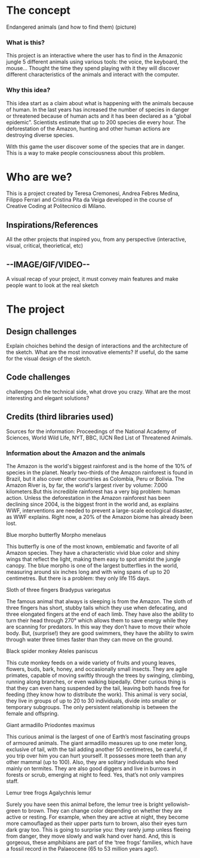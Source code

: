 # The concept
Endangered animals (and how to find them) (picture)
### What is this?
This project is an interactive where the user has to find in the Amazonic jungle 5 different animals using various tools: the voice, the keyboard, the mouse... Thought the time they spend playing with it they will discover different characteristics of the animals and interact with the computer.
### Why this idea?
This idea start as a claim about what is happening with the animals because of human. In the last years has increased the number of species in danger or threatened because of human acts and it has been declared as a “global epidemic”. Scientists estimate that up to 200 species die every hour. The deforestation of the Amazon, hunting and other human actions are destroying diverse species. 

With this game the user discover some of the species that are in danger. This is a way to make people consciousness about this problem.
# Who are we?
This is a project created by Teresa Cremonesi, Andrea Febres Medina, Filippo Ferrari and Cristina Pita da Veiga developed in the course of Creative Coding at Politecnico di Milano.
## Inspirations/References
All the other projects that inspired you, from any perspective (interactive, visual, critical, theorietical, etc)

## --IMAGE/GIF/VIDEO--
A visual recap of your project, it must convey main features and make people want to look at the real sketch

# The project

## Design challenges
Explain choiches behind the design of interactions and the architecture of the sketch. What are the most innovative elements?
If useful, do the same for the visual design of the sketch.

## Code challenges 
challenges On the technical side, what drove you crazy. What are the most interesting and elegant solutions?

## Credits (third libraries used)

Sources for the information: Proceedings of the National Academy of Sciences, World Wild Life, NYT, BBC, IUCN Red List of Threatened Animals.

### Information about the Amazon and the animals

The Amazon is the world's biggest rainforest and is the home of the 10% of species in the planet. Nearly two-thirds of the Amazon rainforest is found in Brazil, but it also cover other countries as Colombia, Peru or Bolivia. The Amazon River is, by far, the world's largest river by volume: 7.000 kilometers.But this incredible rainforest has a very big problem: human action. Unless the deforestation in the Amazon rainforest has been declining since 2004, is the biggest front in the world and, as explains WWF, interventions are needed to prevent a large-scale ecological disaster, as WWF explains. Right now, a 20% of the Amazon biome has already been lost.

Blue morpho butterfly  Morpho menelaus
 
This butterfly is one of the most known, emblematic and favorite of all Amazon species. They have a characteristic vivid blue color and shiny wings that reflect the light, making them easy to spot amidst the jungle canopy. The blue morpho is one of the largest butterflies in the world, measuring around six inches long and with wing spans of up to 20 centimetres. But there is a problem: they only life 115 days.

Sloth of three fingers Bradypus variegatus

The famous animal that always is sleeping is from the Amazon. The sloth of three fingers has short, stubby tails which they use when defecating, and three elongated fingers at the end of each limb. They have also the ability to turn their head through 270° which allows them to save energy while they are scanning for predators. In this way they don’t have to move their whole body. But, (surprise!) they are good swimmers, they have the ability to swim through water three times faster than they can move on the ground.
 
Black spider monkey Ateles paniscus
 
This cute monkey feeds on a wide variety of fruits and young leaves, flowers, buds, bark, honey, and occasionally small insects. They are agile primates, capable of moving swiftly through the trees by swinging, climbing, running along branches, or even walking bipedally. Other curious thing is that they can even hang suspended by the tail, leaving both hands free for feeding (they know how to distribute the work). This animal is very social, they live in groups of up to 20 to 30 individuals, divide into smaller or temporary subgroups. The only persistent relationship is between the female and offspring.

Giant armadillo Priodontes maximus
 
This curious animal is the largest of one of Earth’s most fascinating groups of armoured animals. The giant armadillo measures up to one meter long, exclusive of tail, with the tail adding another 50 centimetres, be careful, if you trip over him you can hurt yourself. It possesses more teeth than any other mammal (up to 100). Also, they are solitary individuals who feed mainly on termites. They are also good diggers and live in burrows in forests or scrub, emerging at night to feed. Yes, that’s not only vampires staff. 
 
Lemur tree frogs Agalychnis lemur

Surely you have seen this animal before, the lemur tree is bright yellowish-green to brown. They can change color depending on whether they are active or resting. For example, when they are active at night, they become more camouflaged as their upper parts turn to brown, also their eyes turn dark gray too. This is going to surprise you: they rarely jump unless fleeing from danger, they move slowly and walk hand over hand. And, this is gorgeous, these amphibians are part of the ‘tree frogs’ families, which have a fossil record in the Palaeocene (65 to 53 million years ago!).



